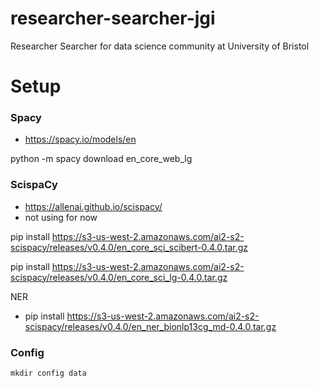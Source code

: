 # researcher-searcher-jgi
Researcher Searcher for data science community at University of Bristol

# Setup

### Spacy

- https://spacy.io/models/en

python -m spacy download en_core_web_lg

### ScispaCy

- https://allenai.github.io/scispacy/
- not using for now

pip install https://s3-us-west-2.amazonaws.com/ai2-s2-scispacy/releases/v0.4.0/en_core_sci_scibert-0.4.0.tar.gz

pip install https://s3-us-west-2.amazonaws.com/ai2-s2-scispacy/releases/v0.4.0/en_core_sci_lg-0.4.0.tar.gz

NER
- pip install https://s3-us-west-2.amazonaws.com/ai2-s2-scispacy/releases/v0.4.0/en_ner_bionlp13cg_md-0.4.0.tar.gz

### Config

`mkdir config data`

